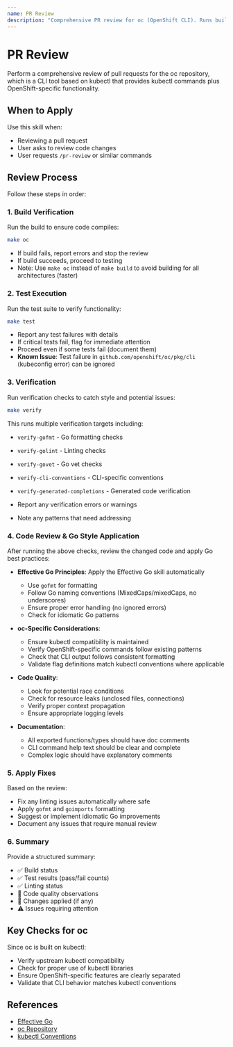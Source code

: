 ```yaml
---
name: PR Review
description: "Comprehensive PR review for oc (OpenShift CLI). Runs build, tests, and linting, then applies Go style improvements and provides detailed code review feedback."
---
```


# PR Review

Perform a comprehensive review of pull requests for the oc repository, which is a CLI tool based on kubectl that provides kubectl commands plus OpenShift-specific functionality.

## When to Apply

Use this skill when:
- Reviewing a pull request
- User asks to review code changes
- User requests `/pr-review` or similar commands

## Review Process

Follow these steps in order:

### 1. Build Verification
Run the build to ensure code compiles:
```bash
make oc
```

- If build fails, report errors and stop the review
- If build succeeds, proceed to testing
- Note: Use `make oc` instead of `make build` to avoid building for all architectures (faster)

### 2. Test Execution
Run the test suite to verify functionality:
```bash
make test
```

- Report any test failures with details
- If critical tests fail, flag for immediate attention
- Proceed even if some tests fail (document them)
- **Known Issue**: Test failure in `github.com/openshift/oc/pkg/cli` (kubeconfig error) can be ignored

### 3. Verification
Run verification checks to catch style and potential issues:
```bash
make verify
```

This runs multiple verification targets including:
- `verify-gofmt` - Go formatting checks
- `verify-golint` - Linting checks
- `verify-govet` - Go vet checks
- `verify-cli-conventions` - CLI-specific conventions
- `verify-generated-completions` - Generated code verification

- Report any verification errors or warnings
- Note any patterns that need addressing

### 4. Code Review & Go Style Application

After running the above checks, review the changed code and apply Go best practices:

- **Effective Go Principles**: Apply the Effective Go skill automatically
  - Use `gofmt` for formatting
  - Follow Go naming conventions (MixedCaps/mixedCaps, no underscores)
  - Ensure proper error handling (no ignored errors)
  - Check for idiomatic Go patterns

- **oc-Specific Considerations**:
  - Ensure kubectl compatibility is maintained
  - Verify OpenShift-specific commands follow existing patterns
  - Check that CLI output follows consistent formatting
  - Validate flag definitions match kubectl conventions where applicable

- **Code Quality**:
  - Look for potential race conditions
  - Check for resource leaks (unclosed files, connections)
  - Verify proper context propagation
  - Ensure appropriate logging levels

- **Documentation**:
  - All exported functions/types should have doc comments
  - CLI command help text should be clear and complete
  - Complex logic should have explanatory comments

### 5. Apply Fixes

Based on the review:
- Fix any linting issues automatically where safe
- Apply `gofmt` and `goimports` formatting
- Suggest or implement idiomatic Go improvements
- Document any issues that require manual review

### 6. Summary

Provide a structured summary:
- ✅ Build status
- ✅ Test results (pass/fail counts)
- ✅ Linting status
- 📝 Code quality observations
- 🔧 Changes applied (if any)
- ⚠️  Issues requiring attention

## Key Checks for oc

Since oc is built on kubectl:
- Verify upstream kubectl compatibility
- Check for proper use of kubectl libraries
- Ensure OpenShift-specific features are clearly separated
- Validate that CLI behavior matches kubectl conventions

## References

- [Effective Go](https://go.dev/doc/effective_go)
- [oc Repository](https://github.com/openshift/oc)
- [kubectl Conventions](https://kubernetes.io/docs/reference/kubectl/conventions/)